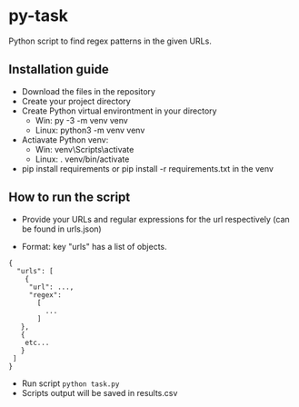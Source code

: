 # py-task
Python script to find regex patterns in the given URLs.

## Installation guide

* Download the files in the repository
* Create your project directory
* Create Python virtual environtment in your directory
  * Win: py -3 -m venv venv
  * Linux: python3 -m venv venv
* Actiavate Python venv:
  * Win: venv\Scripts\activate
  * Linux: . venv/bin/activate
* pip install requirements or pip install -r requirements.txt in the venv

## How to run the script

* Provide your URLs and regular expressions for the url respectively (can be found in urls.json)
 - Format: key "urls" has a list of objects.
 ```
 {
   "urls": [
     {
      "url": ...,
      "regex": 
        [
          ...
        ]
    },
    { 
     etc...
    }
  ]
}
```
* Run script `python task.py`
* Scripts output will be saved in results.csv
